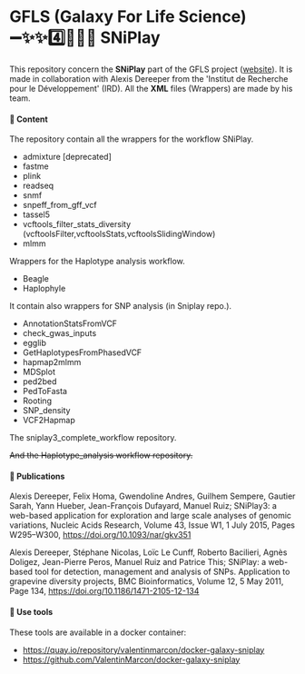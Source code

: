 
# GFLS (Galaxy For Life Science)  :heavy_minus_sign::sparkles::sparkles::four::herb::microscope::heavy_minus_sign: SNiPlay

This repository concern the **SNiPlay** part of the GFLS project ([website](http://sniplay.southgreen.fr/cgi-bin/home.cgi)).
It is made in collaboration with Alexis Dereeper from the 'Institut de Recherche pour le Développement' (IRD).
All the **XML** files (Wrappers) are made by his team.

#### :file_folder: Content

The repository contain all the wrappers for the workflow SNiPlay.

- admixture [deprecated]
- fastme
- plink
- readseq
- snmf
- snpeff_from_gff_vcf
- tassel5
- vcftools_filter_stats_diversity (vcftoolsFilter,vcftoolsStats,vcftoolsSlidingWindow)
- mlmm

Wrappers for the Haplotype analysis workflow.

- Beagle
- Haplophyle


It contain also wrappers for SNP analysis (in Sniplay repo.).

- AnnotationStatsFromVCF
- check_gwas_inputs
- egglib
- GetHaplotypesFromPhasedVCF
- hapmap2mlmm
- MDSplot
- ped2bed
- PedToFasta
- Rooting
- SNP_density
- VCF2Hapmap


The sniplay3_complete_workflow repository.

~~And the Haplotype_analysis workflow repository.~~


#### :page_with_curl: Publications

Alexis Dereeper, Felix Homa, Gwendoline Andres, Guilhem Sempere, Gautier Sarah, Yann Hueber, Jean-François Dufayard, Manuel Ruiz; SNiPlay3: a web-based application for exploration and large scale analyses of genomic variations, Nucleic Acids Research, Volume 43, Issue W1, 1 July 2015, Pages W295–W300, https://doi.org/10.1093/nar/gkv351

Alexis Dereeper, Stéphane Nicolas, Loïc Le Cunff, Roberto Bacilieri, Agnès Doligez, Jean-Pierre Peros, Manuel Ruiz and Patrice This; SNiPlay: a web-based tool for detection, management and analysis of SNPs. Application to grapevine diversity projects, BMC Bioinformatics, Volume 12, 5 May 2011, Page 134, https://doi.org/10.1186/1471-2105-12-134


####  :pencil: Use tools

These tools are available in a docker container:

- https://quay.io/repository/valentinmarcon/docker-galaxy-sniplay
- https://github.com/ValentinMarcon/docker-galaxy-sniplay
